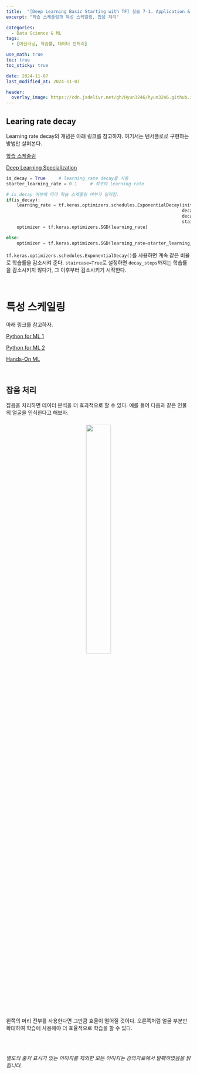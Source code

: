 ```yaml
---
title:  "[Deep Learning Basic Starting with TF] 실습 7-1. Application & Tips: 학습률(Learning Rate)과 데이터 전처리(Data Preprocessing)"
excerpt: "학습 스케줄링과 특성 스케일링, 잡음 처리"

categories:
  - Data Science & ML
tags:
  - [머신러닝, 학습률, 데이터 전처리]

use_math: true
toc: true
toc_sticky: true

date: 2024-11-07
last_modified_at: 2024-11-07

header:
  overlay_image: https://cdn.jsdelivr.net/gh/Hyun3246/hyun3246.github.io@master/image/overlay image/Deep Learning Basic Starting with TF.png
---
```

## Learing rate decay
Learning rate decay의 개념은 아래 링크를 참고하자. 여기서는 텐서플로로 구현하는 방법만 살펴본다.

[학습 스케줄링](https://hyun3246.github.io/data%20science%20&%20ml/Hands-On-ML-4%EC%9E%A5.-%EB%AA%A8%EB%8D%B8-%ED%9B%88%EB%A0%A8-1/#%ED%99%95%EB%A5%A0%EC%A0%81-%EA%B2%BD%EC%82%AC-%ED%95%98%EA%B0%95%EB%B2%95)

[Deep Learning Specialization](https://hyun3246.github.io/data%20science%20&%20ml/Deep-Learning-Specialization-2%EB%8B%A8%EA%B3%84-4.-%EC%B5%9C%EC%A0%81%ED%99%94-%EC%95%8C%EA%B3%A0%EB%A6%AC%EC%A6%98-2/#%ED%95%99%EC%8A%B5%EB%A5%A0-%EA%B0%90%EC%87%A0)

```python
is_decay = True     # learning_rate decay를 사용
starter_learning_rate = 0.1     # 최초의 learning rate

# is_decay 여부에 따라 학습 스케줄링 여부가 달라짐.
if(is_decay):
    learning_rate = tf.keras.optimizers.schedules.ExponentialDecay(initial_learning_rate=starter_learning_rate,
                                                                   decay_steps=1000,
                                                                   decay_rate=0.96,
                                                                   staircase=True)
    optimizer = tf.keras.optimizers.SGD(learning_rate)

else:
    optimizer = tf.keras.optimizers.SGD(learning_rate=starter_learning_rate)     
```

`tf.keras.optimizers.schedules.ExponentialDecay()`를 사용하면 계속 같은 비율로 학습률을 감소시켜 준다. `staircase=True`로 설정하면 `decay_steps`까지는 학습률을 감소시키지 않다가, 그 이후부터 감소시키기 시작한다.

<br/>

# 특성 스케일링
아래 링크를 참고하자.

[Python for ML 1](https://hyun3246.github.io/data%20science%20&%20ml/Hands-On-ML-2%EC%9E%A5.-%EB%A8%B8%EC%8B%A0%EB%9F%AC%EB%8B%9D-%ED%94%84%EB%A1%9C%EC%A0%9D%ED%8A%B8-%EC%B2%98%EC%9D%8C%EB%B6%80%ED%84%B0-%EB%81%9D%EA%B9%8C%EC%A7%80-2/#%ED%8A%B9%EC%84%B1-%EC%8A%A4%EC%BC%80%EC%9D%BC%EB%A7%81)

[Python for ML 2](https://hyun3246.github.io/data%20science%20&%20ml/%EB%A8%B8%EC%8B%A0%EB%9F%AC%EB%8B%9D%EC%9D%84-%EC%9C%84%ED%95%9C-%ED%8C%8C%EC%9D%B4%EC%8D%AC-16.-Linear-Regression-5/#%ED%95%99%EC%8A%B5%EB%A5%A0-%EA%B0%90%EC%86%8C)

[Hands-On ML](https://hyun3246.github.io/data%20science%20&%20ml/Hands-On-ML-2%EC%9E%A5.-%EB%A8%B8%EC%8B%A0%EB%9F%AC%EB%8B%9D-%ED%94%84%EB%A1%9C%EC%A0%9D%ED%8A%B8-%EC%B2%98%EC%9D%8C%EB%B6%80%ED%84%B0-%EB%81%9D%EA%B9%8C%EC%A7%80-2/#%ED%8A%B9%EC%84%B1-%EC%8A%A4%EC%BC%80%EC%9D%BC%EB%A7%81)

<br/>

## 잡음 처리
잡음을 처리하면 데이터 분석을 더 효과적으로 할 수 있다. 예를 들어 다음과 같은 인물의 얼굴을 인식한다고 해보자.
<br/>
<figure style="display:block; text-align:center;">
  <img src="https://cdn.jsdelivr.net/gh/Hyun3246/hyun3246.github.io@master/image/Deep Learning Basic Starting with TF/잡음 처리 전 후.png"
       style="width: 40%; height: auto; margin:10px">
</figure>
<br/>

왼쪽의 머리 전부를 사용한다면 그만큼 효율이 떨어질 것이다. 오른쪽처럼 얼굴 부분만 확대하여 학습에 사용해야 더 효율적으로 학습을 할 수 있다.

<br/>
<br/>

*별도의 출처 표시가 있는 이미지를 제외한 모든 이미지는 강의자료에서 발췌하였음을 밝힙니다.*
